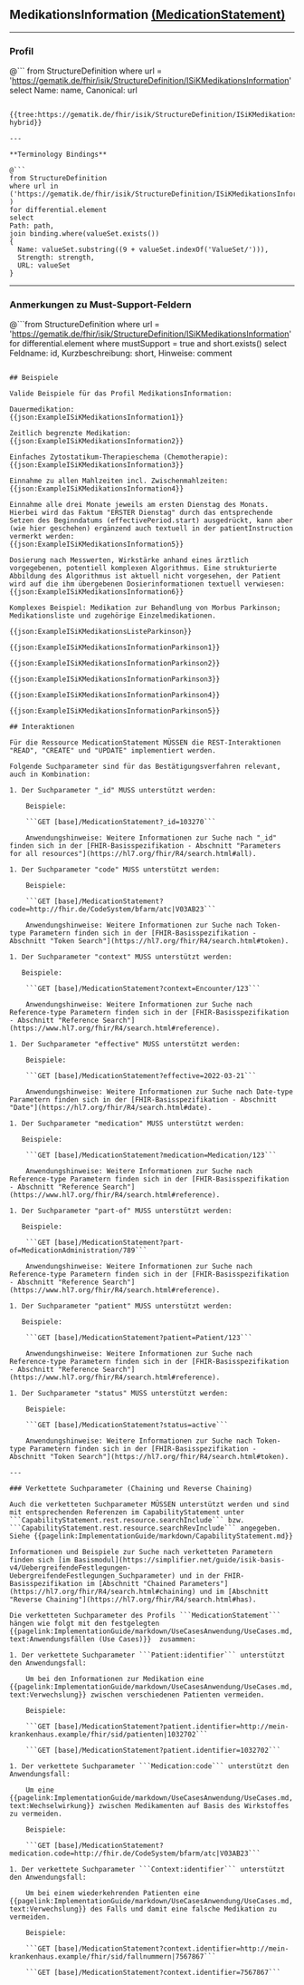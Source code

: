 ## MedikationsInformation [(MedicationStatement)](https://www.hl7.org/fhir/R4/medicationstatement.html)

---

### Profil

@```
from StructureDefinition where url = 'https://gematik.de/fhir/isik/StructureDefinition/ISiKMedikationsInformation' select Name: name, Canonical: url
```

{{tree:https://gematik.de/fhir/isik/StructureDefinition/ISiKMedikationsInformation, hybrid}}

---

**Terminology Bindings**

@```
from StructureDefinition
where url in ('https://gematik.de/fhir/isik/StructureDefinition/ISiKMedikationsInformation' )
for differential.element
select
Path: path,
join binding.where(valueSet.exists())
{
  Name: valueSet.substring((9 + valueSet.indexOf('ValueSet/'))),
  Strength: strength,
  URL: valueSet
}
```

---

### Anmerkungen zu Must-Support-Feldern

@```from
	StructureDefinition
where
    url = 'https://gematik.de/fhir/isik/StructureDefinition/ISiKMedikationsInformation'
for differential.element
where mustSupport = true
  and short.exists()
select
	Feldname: id, Kurzbeschreibung: short, Hinweise: comment
```

## Beispiele

Valide Beispiele für das Profil MedikationsInformation:

Dauermedikation:
{{json:ExampleISiKMedikationsInformation1}}

Zeitlich begrenzte Medikation:
{{json:ExampleISiKMedikationsInformation2}}

Einfaches Zytostatikum-Therapieschema (Chemotherapie):
{{json:ExampleISiKMedikationsInformation3}}

Einnahme zu allen Mahlzeiten incl. Zwischenmahlzeiten:
{{json:ExampleISiKMedikationsInformation4}}

Einnahme alle drei Monate jeweils am ersten Dienstag des Monats. Hierbei wird das Faktum "ERSTER Dienstag" durch das entsprechende Setzen des Beginndatums (effectivePeriod.start) ausgedrückt, kann aber (wie hier geschehen) ergänzend auch textuell in der patientInstruction vermerkt werden:
{{json:ExampleISiKMedikationsInformation5}}

Dosierung nach Messwerten, Wirkstärke anhand eines ärztlich vorgegebenen, potentiell komplexen Algorithmus. Eine strukturierte Abbildung des Algorithmus ist aktuell nicht vorgesehen, der Patient wird auf die ihm übergebenen Dosierinformationen textuell verwiesen:
{{json:ExampleISiKMedikationsInformation6}}

Komplexes Beispiel: Medikation zur Behandlung von Morbus Parkinson; Medikationsliste und zugehörige Einzelmedikationen.

{{json:ExampleISiKMedikationsListeParkinson}}

{{json:ExampleISiKMedikationsInformationParkinson1}}

{{json:ExampleISiKMedikationsInformationParkinson2}}

{{json:ExampleISiKMedikationsInformationParkinson3}}

{{json:ExampleISiKMedikationsInformationParkinson4}}

{{json:ExampleISiKMedikationsInformationParkinson5}}

## Interaktionen

Für die Ressource MedicationStatement MÜSSEN die REST-Interaktionen "READ", "CREATE" und "UPDATE" implementiert werden.

Folgende Suchparameter sind für das Bestätigungsverfahren relevant, auch in Kombination:

1. Der Suchparameter "_id" MUSS unterstützt werden:

    Beispiele:

    ```GET [base]/MedicationStatement?_id=103270```

    Anwendungshinweise: Weitere Informationen zur Suche nach "_id" finden sich in der [FHIR-Basisspezifikation - Abschnitt "Parameters for all resources"](https://hl7.org/fhir/R4/search.html#all).

1. Der Suchparameter "code" MUSS unterstützt werden:

    Beispiele:

    ```GET [base]/MedicationStatement?code=http://fhir.de/CodeSystem/bfarm/atc|V03AB23```

    Anwendungshinweise: Weitere Informationen zur Suche nach Token-type Parametern finden sich in der [FHIR-Basisspezifikation - Abschnitt "Token Search"](https://hl7.org/fhir/R4/search.html#token).

1. Der Suchparameter "context" MUSS unterstützt werden:

   Beispiele:

    ```GET [base]/MedicationStatement?context=Encounter/123```

    Anwendungshinweise: Weitere Informationen zur Suche nach Reference-type Parametern finden sich in der [FHIR-Basisspezifikation - Abschnitt "Reference Search"](https://www.hl7.org/fhir/R4/search.html#reference).

1. Der Suchparameter "effective" MUSS unterstützt werden:

    Beispiele:

    ```GET [base]/MedicationStatement?effective=2022-03-21```

    Anwendungshinweise: Weitere Informationen zur Suche nach Date-type Parametern finden sich in der [FHIR-Basisspezifikation - Abschnitt "Date"](https://hl7.org/fhir/R4/search.html#date).

1. Der Suchparameter "medication" MUSS unterstützt werden:

   Beispiele:

    ```GET [base]/MedicationStatement?medication=Medication/123```

    Anwendungshinweise: Weitere Informationen zur Suche nach Reference-type Parametern finden sich in der [FHIR-Basisspezifikation - Abschnitt "Reference Search"](https://www.hl7.org/fhir/R4/search.html#reference).

1. Der Suchparameter "part-of" MUSS unterstützt werden:

   Beispiele:

    ```GET [base]/MedicationStatement?part-of=MedicationAdministration/789```

    Anwendungshinweise: Weitere Informationen zur Suche nach Reference-type Parametern finden sich in der [FHIR-Basisspezifikation - Abschnitt "Reference Search"](https://www.hl7.org/fhir/R4/search.html#reference).

1. Der Suchparameter "patient" MUSS unterstützt werden:

   Beispiele:

    ```GET [base]/MedicationStatement?patient=Patient/123```

    Anwendungshinweise: Weitere Informationen zur Suche nach Reference-type Parametern finden sich in der [FHIR-Basisspezifikation - Abschnitt "Reference Search"](https://www.hl7.org/fhir/R4/search.html#reference).

1. Der Suchparameter "status" MUSS unterstützt werden:

    Beispiele:

    ```GET [base]/MedicationStatement?status=active```

    Anwendungshinweise: Weitere Informationen zur Suche nach Token-type Parametern finden sich in der [FHIR-Basisspezifikation - Abschnitt "Token Search"](https://hl7.org/fhir/R4/search.html#token).

---

### Verkettete Suchparameter (Chaining und Reverse Chaining)

Auch die verketteten Suchparameter MÜSSEN unterstützt werden und sind mit entsprechenden Referenzen im CapabilityStatement unter ```CapabilityStatement.rest.resource.searchInclude``` bzw. ```CapabilityStatement.rest.resource.searchRevInclude``` angegeben. Siehe {{pagelink:ImplementationGuide/markdown/CapabilityStatement.md}}

Informationen und Beispiele zur Suche nach verketteten Parametern finden sich [im Basismodul](https://simplifier.net/guide/isik-basis-v4/UebergreifendeFestlegungen-UebergreifendeFestlegungen_Suchparameter) und in der FHIR-Basisspezifikation im [Abschnitt "Chained Parameters"](https://hl7.org/fhir/R4/search.html#chaining) und im [Abschnitt "Reverse Chaining"](https://hl7.org/fhir/R4/search.html#has).

Die verketteten Suchparameter des Profils ```MedicationStatement``` hängen wie folgt mit den festgelegten {{pagelink:ImplementationGuide/markdown/UseCasesAnwendung/UseCases.md, text:Anwendungsfällen (Use Cases)}}  zusammen:

1. Der verkettete Suchparameter ```Patient:identifier``` unterstützt den Anwendungsfall:
    
    Um bei den Informationen zur Medikation eine {{pagelink:ImplementationGuide/markdown/UseCasesAnwendung/UseCases.md, text:Verwechslung}} zwischen verschiedenen Patienten vermeiden.

    Beispiele:

    ```GET [base]/MedicationStatement?patient.identifier=http://mein-krankenhaus.example/fhir/sid/patienten|1032702```

    ```GET [base]/MedicationStatement?patient.identifier=1032702```

1. Der verkettete Suchparameter ```Medication:code``` unterstützt den Anwendungsfall:

    Um eine {{pagelink:ImplementationGuide/markdown/UseCasesAnwendung/UseCases.md, text:Wechselwirkung}} zwischen Medikamenten auf Basis des Wirkstoffes zu vermeiden.

    Beispiele:

    ```GET [base]/MedicationStatement?medication.code=http://fhir.de/CodeSystem/bfarm/atc|V03AB23```

1. Der verkettete Suchparameter ```Context:identifier``` unterstützt den Anwendungsfall:

    Um bei einem wiederkehrenden Patienten eine {{pagelink:ImplementationGuide/markdown/UseCasesAnwendung/UseCases.md, text:Verwechslung}} des Falls und damit eine falsche Medikation zu vermeiden.

    Beispiele:

    ```GET [base]/MedicationStatement?context.identifier=http://mein-krankenhaus.example/fhir/sid/fallnummern|7567867```

    ```GET [base]/MedicationStatement?context.identifier=7567867```